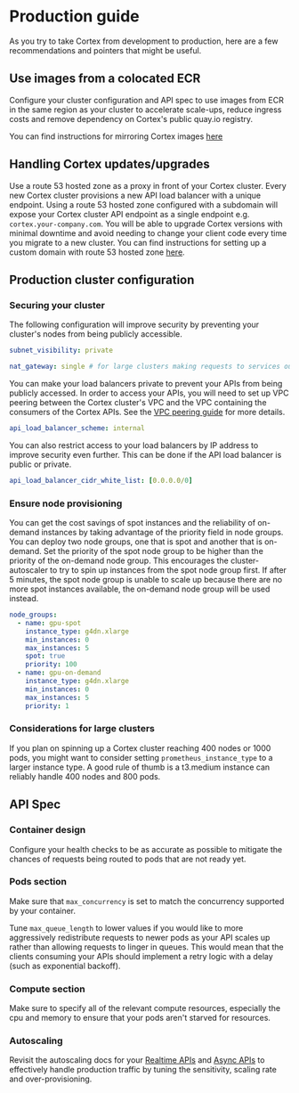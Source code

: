 # Production guide

As you try to take Cortex from development to production, here are a few recommendations and pointers that might be useful.

## Use images from a colocated ECR

Configure your cluster configuration and API spec to use images from ECR in the same region as your cluster to accelerate scale-ups, reduce ingress costs and remove dependency on Cortex's public quay.io registry.

You can find instructions for mirroring Cortex images [here](../advanced/self-hosted-images.md)

## Handling Cortex updates/upgrades

Use a route 53 hosted zone as a proxy in front of your Cortex cluster. Every new Cortex cluster provisions a new API load balancer with a unique endpoint. Using a route 53 hosted zone configured with a subdomain will expose your Cortex cluster API endpoint as a single endpoint e.g. `cortex.your-company.com`. You will be able to upgrade Cortex versions with minimal downtime and avoid needing to change your client code every time you migrate to a new cluster. You can find instructions for setting up a custom domain with route 53 hosted zone [here](../networking/custom-domain.md).

## Production cluster configuration

### Securing your cluster

The following configuration will improve security by preventing your cluster's nodes from being publicly accessible.

```yaml
subnet_visibility: private

nat_gateway: single # for large clusters making requests to services outside the cluster (e.g. S3 or database) use highly_available
```

You can make your load balancers private to prevent your APIs from being publicly accessed. In order to access your APIs, you will need to set up VPC peering between the Cortex cluster's VPC and the VPC containing the consumers of the Cortex APIs. See the [VPC peering guide](../networking/vpc-peering.md) for more details.

```yaml
api_load_balancer_scheme: internal
```

You can also restrict access to your load balancers by IP address to improve security even further. This can be done if the API load balancer is public or private.

```yaml
api_load_balancer_cidr_white_list: [0.0.0.0/0]
```

### Ensure node provisioning

You can get the cost savings of spot instances and the reliability of on-demand instances by taking advantage of the priority field in node groups. You can deploy two node groups, one that is spot and another that is on-demand. Set the priority of the spot node group to be higher than the priority of the on-demand node group. This encourages the cluster-autoscaler to try to spin up instances from the spot node group first. If after 5 minutes, the spot node group is unable to scale up because there are no more spot instances available, the on-demand node group  will be used instead.

```yaml
node_groups:
  - name: gpu-spot
    instance_type: g4dn.xlarge
    min_instances: 0
    max_instances: 5
    spot: true
    priority: 100
  - name: gpu-on-demand
    instance_type: g4dn.xlarge
    min_instances: 0
    max_instances: 5
    priority: 1
```

### Considerations for large clusters

If you plan on spinning up a Cortex cluster reaching 400 nodes or 1000 pods, you might want to consider setting `prometheus_instance_type` to a larger instance type. A good rule of thumb is a t3.medium instance can reliably handle 400 nodes and 800 pods.

## API Spec

### Container design

Configure your health checks to be as accurate as possible to mitigate the chances of requests being routed to pods that are not ready yet.

### Pods section

Make sure that `max_concurrency` is set to match the concurrency supported by your container.

Tune `max_queue_length` to lower values if you would like to more aggressively redistribute requests to newer pods as your API scales up rather than allowing requests to linger in queues. This would mean that the clients consuming your APIs should implement a retry logic with a delay (such as exponential backoff).

### Compute section

Make sure to specify all of the relevant compute resources, especially the cpu and memory to ensure that your pods aren't starved for resources.

### Autoscaling

Revisit the autoscaling docs for your [Realtime APIs](../../workloads/realtime/autoscaling.md) and [Async APIs](../../workloads/async/autoscaling.md) to effectively handle production traffic by tuning the sensitivity, scaling rate and over-provisioning.
